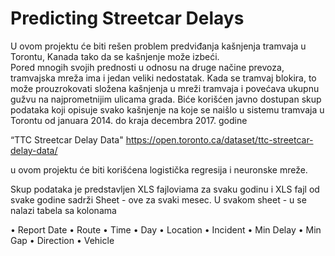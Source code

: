 # Predicting Streetcar Delays 

U ovom projektu će biti rešen problem predviđanja kašnjenja tramvaja u Torontu, Kanada tako da se kašnjenje može izbeći.  
Pored mnogih svojih prednosti u odnosu na druge načine prevoza, tramvajska mreža ima i jedan veliki nedostatak.
Kada se tramvaj blokira, to može prouzrokovati složena kašnjenja u mreži tramvaja i
povećava ukupnu gužvu na najprometnijim ulicama grada. 
Biće korišćen javno dostupan skup podataka koji opisuje svako kašnjenje na koje se naišlo u sistemu tramvaja u Torontu od januara 2014. do kraja decembra 2017. godine

“TTC Streetcar Delay Data"
https://open.toronto.ca/dataset/ttc-streetcar-delay-data/

u ovom projektu će biti korišćena logistička regresija i neuronske mreže.

Skup podataka je predstavljen XLS fajloviama za svaku godinu i XLS fajl od svake godine sadrži Sheet - ove za svaki mesec.
U svakom sheet - u se nalazi tabela sa kolonama

• Report Date
• Route
• Time
• Day
• Location
• Incident
• Min Delay
• Min Gap
• Direction
• Vehicle









